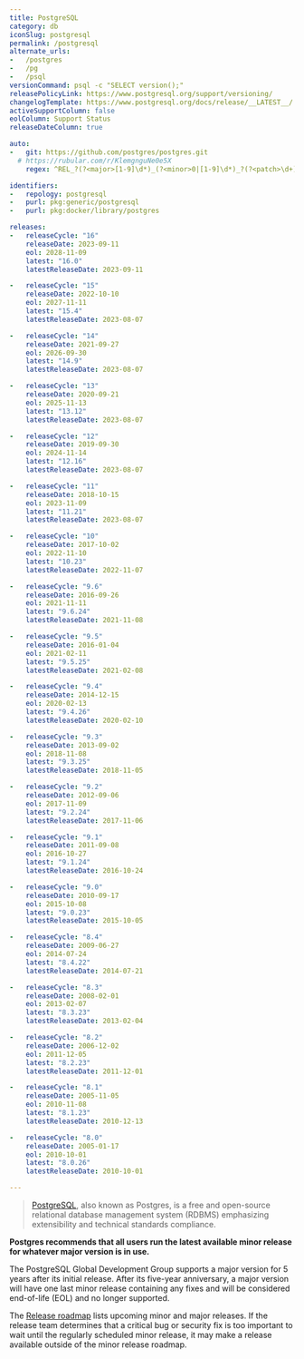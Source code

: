 ```yaml
---
title: PostgreSQL
category: db
iconSlug: postgresql
permalink: /postgresql
alternate_urls:
-   /postgres
-   /pg
-   /psql
versionCommand: psql -c "SELECT version();"
releasePolicyLink: https://www.postgresql.org/support/versioning/
changelogTemplate: https://www.postgresql.org/docs/release/__LATEST__/
activeSupportColumn: false
eolColumn: Support Status
releaseDateColumn: true

auto:
-   git: https://github.com/postgres/postgres.git
  # https://rubular.com/r/KlemgnguNe0e5X
    regex: ^REL_?(?<major>[1-9]\d*)_(?<minor>0|[1-9]\d*)_?(?<patch>\d+)?$

identifiers:
-   repology: postgresql
-   purl: pkg:generic/postgresql
-   purl: pkg:docker/library/postgres

releases:
-   releaseCycle: "16"
    releaseDate: 2023-09-11
    eol: 2028-11-09
    latest: "16.0"
    latestReleaseDate: 2023-09-11

-   releaseCycle: "15"
    releaseDate: 2022-10-10
    eol: 2027-11-11
    latest: "15.4"
    latestReleaseDate: 2023-08-07

-   releaseCycle: "14"
    releaseDate: 2021-09-27
    eol: 2026-09-30
    latest: "14.9"
    latestReleaseDate: 2023-08-07

-   releaseCycle: "13"
    releaseDate: 2020-09-21
    eol: 2025-11-13
    latest: "13.12"
    latestReleaseDate: 2023-08-07

-   releaseCycle: "12"
    releaseDate: 2019-09-30
    eol: 2024-11-14
    latest: "12.16"
    latestReleaseDate: 2023-08-07

-   releaseCycle: "11"
    releaseDate: 2018-10-15
    eol: 2023-11-09
    latest: "11.21"
    latestReleaseDate: 2023-08-07

-   releaseCycle: "10"
    releaseDate: 2017-10-02
    eol: 2022-11-10
    latest: "10.23"
    latestReleaseDate: 2022-11-07

-   releaseCycle: "9.6"
    releaseDate: 2016-09-26
    eol: 2021-11-11
    latest: "9.6.24"
    latestReleaseDate: 2021-11-08

-   releaseCycle: "9.5"
    releaseDate: 2016-01-04
    eol: 2021-02-11
    latest: "9.5.25"
    latestReleaseDate: 2021-02-08

-   releaseCycle: "9.4"
    releaseDate: 2014-12-15
    eol: 2020-02-13
    latest: "9.4.26"
    latestReleaseDate: 2020-02-10

-   releaseCycle: "9.3"
    releaseDate: 2013-09-02
    eol: 2018-11-08
    latest: "9.3.25"
    latestReleaseDate: 2018-11-05

-   releaseCycle: "9.2"
    releaseDate: 2012-09-06
    eol: 2017-11-09
    latest: "9.2.24"
    latestReleaseDate: 2017-11-06

-   releaseCycle: "9.1"
    releaseDate: 2011-09-08
    eol: 2016-10-27
    latest: "9.1.24"
    latestReleaseDate: 2016-10-24

-   releaseCycle: "9.0"
    releaseDate: 2010-09-17
    eol: 2015-10-08
    latest: "9.0.23"
    latestReleaseDate: 2015-10-05

-   releaseCycle: "8.4"
    releaseDate: 2009-06-27
    eol: 2014-07-24
    latest: "8.4.22"
    latestReleaseDate: 2014-07-21

-   releaseCycle: "8.3"
    releaseDate: 2008-02-01
    eol: 2013-02-07
    latest: "8.3.23"
    latestReleaseDate: 2013-02-04

-   releaseCycle: "8.2"
    releaseDate: 2006-12-02
    eol: 2011-12-05
    latest: "8.2.23"
    latestReleaseDate: 2011-12-01

-   releaseCycle: "8.1"
    releaseDate: 2005-11-05
    eol: 2010-11-08
    latest: "8.1.23"
    latestReleaseDate: 2010-12-13

-   releaseCycle: "8.0"
    releaseDate: 2005-01-17
    eol: 2010-10-01
    latest: "8.0.26"
    latestReleaseDate: 2010-10-01

---
```


> [PostgreSQL](https://www.postgresql.org/), also known as Postgres, is a free and open-source
> relational database management system (RDBMS) emphasizing extensibility and technical standards
> compliance.

**Postgres recommends that all users run the latest available minor release for whatever major
version is in use.**

The PostgreSQL Global Development Group supports a major version for 5 years after its initial
release. After its five-year anniversary, a major version will have one last minor release
containing any fixes and will be considered end-of-life (EOL) and no longer supported.

The [Release roadmap](https://www.postgresql.org/developer/roadmap/) lists upcoming minor and major
releases. If the release team determines that a critical bug or security fix is too important to
wait until the regularly scheduled minor release, it may make a release available outside of the
minor release roadmap.
